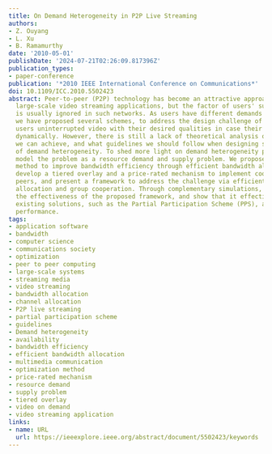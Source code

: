 ```yaml
---
title: On Demand Heterogeneity in P2P Live Streaming
authors:
- Z. Ouyang
- L. Xu
- B. Ramamurthy
date: '2010-05-01'
publishDate: '2024-07-21T02:26:09.817396Z'
publication_types:
- paper-conference
publication: '*2010 IEEE International Conference on Communications*'
doi: 10.1109/ICC.2010.5502423
abstract: Peer-to-peer (P2P) technology has become an attractive approach for enabling
  large-scale video streaming applications, but the factor of users' subjective preferences
  is usually ignored in such networks. As users have different demands on video quality,
  we have proposed several schemes, to address the design challenge of providing all
  users uninterrupted video with their desired qualities in case their demands change
  dynamically. However, there is still a lack of theoretical analysis of how good
  we can achieve, and what guidelines we should follow when designing schemes in case
  of demand heterogeneity. To shed more light on demand heterogeneity problem, we
  model the problem as a resource demand and supply problem. We propose an optimization
  method to improve bandwidth efficiency through efficient bandwidth allocation. We
  develop a tiered overlay and a price-rated mechanism to implement cooperation among
  peers, and present a framework to address the challenge via efficient bandwidth
  allocation and group cooperation. Through complementary simulations, we evaluate
  the effectiveness of the proposed framework, and show that it effectively helps
  existing solutions, such as the Partial Participation Scheme (PPS), achieve better
  performance.
tags:
- application software
- bandwidth
- computer science
- communications society
- optimization
- peer to peer computing
- large-scale systems
- streaming media
- video streaming
- bandwidth allocation
- channel allocation
- P2P live streaming
- partial participation scheme
- guidelines
- Demand heterogeneity
- availability
- bandwidth efficiency
- efficient bandwidth allocation
- multimedia communication
- optimization method
- price-rated mechanism
- resource demand
- supply problem
- tiered overlay
- video on demand
- video streaming application
links:
- name: URL
  url: https://ieeexplore.ieee.org/abstract/document/5502423/keywords
---
```

